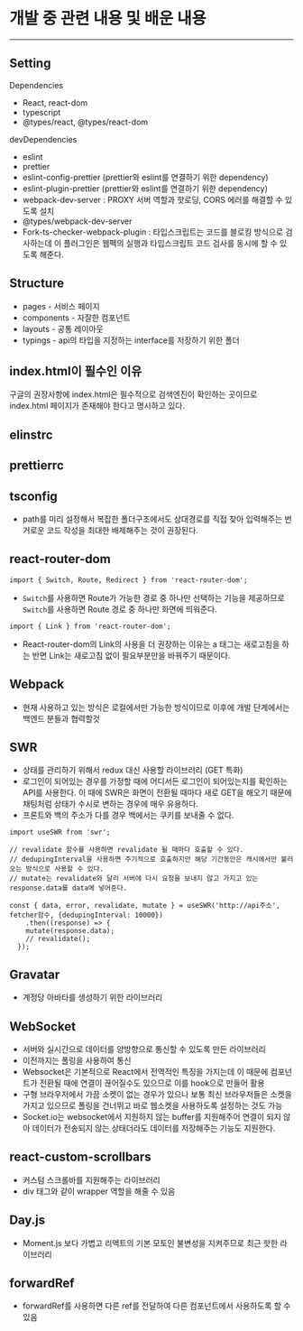 # 개발 중 관련 내용 및 배운 내용

---

## Setting

Dependencies

- React, react-dom
- typescript
- @types/react, @types/react-dom

devDependencies

- eslint
- prettier
- eslint-config-prettier (prettier와 eslint를 연결하기 위한 dependency)
- eslint-plugin-prettier (prettier와 eslint를 연결하기 위한 dependency)
- webpack-dev-server : PROXY 서버 역할과 핫로딩, CORS 에러를 해결할 수 있도록 설치
- @types/webpack-dev-server
- Fork-ts-checker-webpack-plugin : 타입스크립트는 코드를 블로킹 방식으로 검사하는데 이 플러그인은 웹펙의 실행과 타입스크립트 코드 검사를 동시에 할 수 있도록 해준다.

## Structure

- pages - 서비스 페이지
- components - 자잘한 컴포넌트
- layouts - 공통 레이아웃
- typings - api의 타입을 지정하는 interface를 저장하기 위한 폴더

## index.html이 필수인 이유

구글의 권장사항에 index.html은 필수적으로 검색엔진이 확인하는 곳이므로 index.html 페이지가 존재해야 한다고 명시하고 있다.

## elinstrc

## prettierrc

## tsconfig

- path를 미리 설정해서 복잡한 폴더구조에서도 상대경로를 직접 찾아 입력해주는 번거로운 코드 작성을 최대한 배제해주는 것이 권장된다.

## react-router-dom

```react
import { Switch, Route, Redirect } from 'react-router-dom';
```

- `Switch`를 사용하면 Route가 가능한 경로 중 하나만 선택하는 기능을 제공하므로 `Switch`를 사용하면 Route 경로 중 하나만 화면에 띄워준다.

```React
import { Link } from 'react-router-dom';
```

- React-router-dom의 Link의 사용을 더 권장하는 이유는 a 태그는 새로고침을 하는 반면 Link는 새로고침 없이 필요부분만을 바꿔주기 때문이다.

## Webpack

- 현재 사용하고 있는 방식은 로컬에서만 가능한 방식이므로 이후에 개발 단계에서는 백엔드 분들과 협력할것

## SWR

- 상태를 관리하기 위해서 redux 대신 사용할 라이브러리 (GET 특화)
- 로그인이 되어있는 경우를 가정할 때에 어디서든 로그인이 되어있는지를 확인하는 API를 사용한다. 이 때에 SWR은 화면이 전환될 때마다 새로 GET을 해오기 때문에 채팅처럼 상태가 수시로 변하는 경우에 매우 유용하다.
- 프론트와 백의 주소가 다를 경우 백에서는 쿠키를 보내줄 수 없다.

```react
import useSWR from 'swr';

// revalidate 함수를 사용하면 revalidate 될 때마다 호출할 수 있다.
// dedupingInterval을 사용하면 주기적으로 호출하지만 해당 기간동안은 캐시에서만 불러오는 방식으로 사용할 수 있다.
// mutate는 revalidate와 달리 서버에 다시 요청을 보내지 않고 가지고 있는 response.data를 data에 넣어준다.

const { data, error, revalidate, mutate } = useSWR('http://api주소', fetcher함수, {dedupingInterval: 10000})
	.then((response) => {
    mutate(response.data);
    // revalidate();
  });

```

## Gravatar

- 계정당 아바타를 생성하기 위한 라이브러리

## WebSocket

- 서버와 실시간으로 데이터를 양방향으로 통신할 수 있도록 만든 라이브러리
- 이전까지는 폴링을 사용하여 통신
- Websocket은 기본적으로 React에서 전역적인 특징을 가지는데 이 때문에 컴포넌트가 전환될 때에 연결이 끊어질수도 있으므로 이를 hook으로 만들어 활용
- 구형 브라우저에서 가끔 소켓이 없는 경우가 있으나 보통 최신 브라우저들은 소켓을 가지고 있으므로 폴링을 건너뛰고 바로 웹소켓을 사용하도록 설정하는 것도 가능
- Socket.io는 websocket에서 지원하지 않는 buffer를 지원해주어 연결이 되지 않아 데이터가 전송되지 않는 상태더라도 데이터를 저장해주는 기능도 지원한다.

## react-custom-scrollbars

- 커스텀 스크롤바를 지원해주는 라이브러리
- div 태그와 같이 wrapper 역할을 해줄 수 있음

## Day.js

- Moment.js 보다 가볍고 리액트의 기본 모토인 불변성을 지켜주므로 최근 핫한 라이브러리

## forwardRef

- forwardRef를 사용하면 다른 ref를 전달하여 다른 컴포넌트에서 사용하도록 할 수 있음